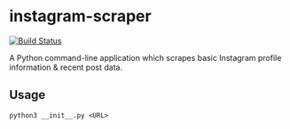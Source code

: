 # instagram-scraper

[![Build Status](https://travis-ci.com/zendamacf/instagram-scraper.svg?branch=master)](https://travis-ci.com/zendamacf/instagram-scraper)

A Python command-line application which scrapes basic Instagram profile information & recent post data.

## Usage

```
python3 __init__.py <URL>
```
